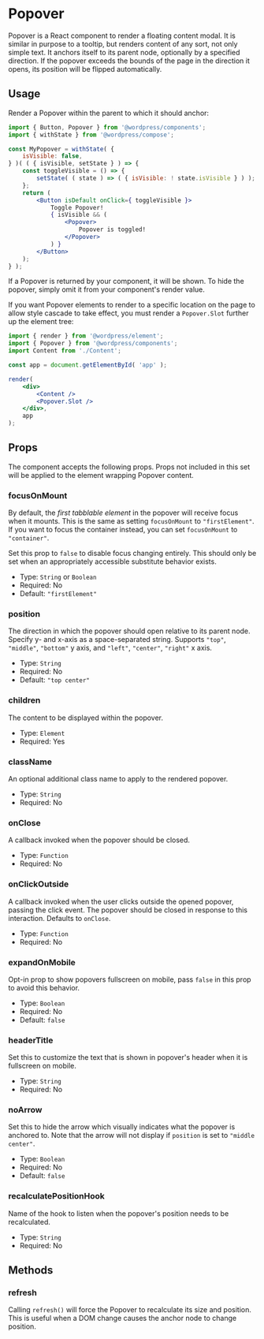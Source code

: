 Popover
=======

Popover is a React component to render a floating content modal. It is similar in purpose to a tooltip, but renders content of any sort, not only simple text. It anchors itself to its parent node, optionally by a specified direction. If the popover exceeds the bounds of the page in the direction it opens, its position will be flipped automatically.

## Usage

Render a Popover within the parent to which it should anchor:

```jsx
import { Button, Popover } from '@wordpress/components';
import { withState } from '@wordpress/compose';

const MyPopover = withState( {
	isVisible: false,
} )( ( { isVisible, setState } ) => {
	const toggleVisible = () => {
		setState( ( state ) => ( { isVisible: ! state.isVisible } ) );
	};
	return (
		<Button isDefault onClick={ toggleVisible }>
			Toggle Popover!
			{ isVisible && (
				<Popover>
					Popover is toggled!
				</Popover>
			) }
		</Button>
	);
} );
```

If a Popover is returned by your component, it will be shown. To hide the popover, simply omit it from your component's render value.

If you want Popover elements to render to a specific location on the page to allow style cascade to take effect, you must render a `Popover.Slot` further up the element tree:

```jsx
import { render } from '@wordpress/element';
import { Popover } from '@wordpress/components';
import Content from './Content';

const app = document.getElementById( 'app' );

render(
	<div>
		<Content />
		<Popover.Slot />
	</div>,
	app
);
```

## Props

The component accepts the following props. Props not included in this set will be applied to the element wrapping Popover content.

### focusOnMount

By default, the *first tabblable element* in the popover will receive focus when it mounts. This is the same as setting `focusOnMount` to `"firstElement"`. If you want to focus the container instead, you can set `focusOnMount` to `"container"`.

Set this prop to `false` to disable focus changing entirely. This should only be set when an appropriately accessible substitute behavior exists.

- Type: `String` or `Boolean`
- Required: No
- Default: `"firstElement"`

### position

The direction in which the popover should open relative to its parent node. Specify y- and x-axis as a space-separated string. Supports `"top"`, `"middle"`, `"bottom"` y axis, and `"left"`, `"center"`, `"right"` x axis.

- Type: `String`
- Required: No
- Default: `"top center"`

### children

The content to be displayed within the popover.

- Type: `Element`
- Required: Yes

### className

An optional additional class name to apply to the rendered popover.

- Type: `String`
- Required: No

### onClose

A callback invoked when the popover should be closed.

- Type: `Function`
- Required: No

### onClickOutside

A callback invoked when the user clicks outside the opened popover, passing the click event. The popover should be closed in response to this interaction. Defaults to `onClose`.

- Type: `Function`
- Required: No

### expandOnMobile

Opt-in prop to show popovers fullscreen on mobile, pass `false` in this prop to avoid this behavior.

 - Type: `Boolean`
 - Required: No
 - Default: `false`

 ### headerTitle

 Set this to customize the text that is shown in popover's header when it is fullscreen on mobile.

 - Type: `String`
 - Required: No

 ### noArrow

 Set this to hide the arrow which visually indicates what the popover is anchored to. Note that the arrow will not display if `position` is set to `"middle center"`.

 - Type: `Boolean`
 - Required: No
 - Default: `false`
 
### recalculatePositionHook

Name of the hook to listen when the popover's position needs to be recalculated. 
 
 - Type: `String`
 - Required: No

## Methods

### refresh

Calling `refresh()` will force the Popover to recalculate its size and position. This is useful when a DOM change causes the anchor node to change position.
